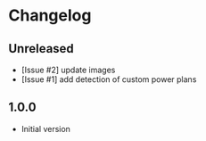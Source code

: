 # Changelog

## Unreleased

* [Issue #2] update images
* [Issue #1] add detection of custom power plans

## 1.0.0

* Initial version
